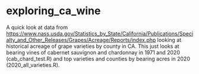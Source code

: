 # exploring_ca_wine
A quick look at data from https://www.nass.usda.gov/Statistics_by_State/California/Publications/Specialty_and_Other_Releases/Grapes/Acreage/Reports/index.php looking at historical acreage of grape varieties by county in CA. This just looks at bearing vines of cabernet sauvignon and chardonnay in 1971 and 2020 (cab_chard_test.R) and top varieties and counties by bearing acres in 2020 (2020_all_varieties.R).
